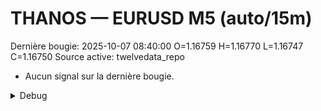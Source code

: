 # THANOS — EURUSD M5 (auto/15m)
Dernière bougie: 2025-10-07 08:40:00  O=1.16759  H=1.16770  L=1.16747  C=1.16750
Source active: twelvedata_repo

- Aucun signal sur la dernière bougie.

<details><summary>Debug</summary>

- TD_API_KEY manquant.

</details>